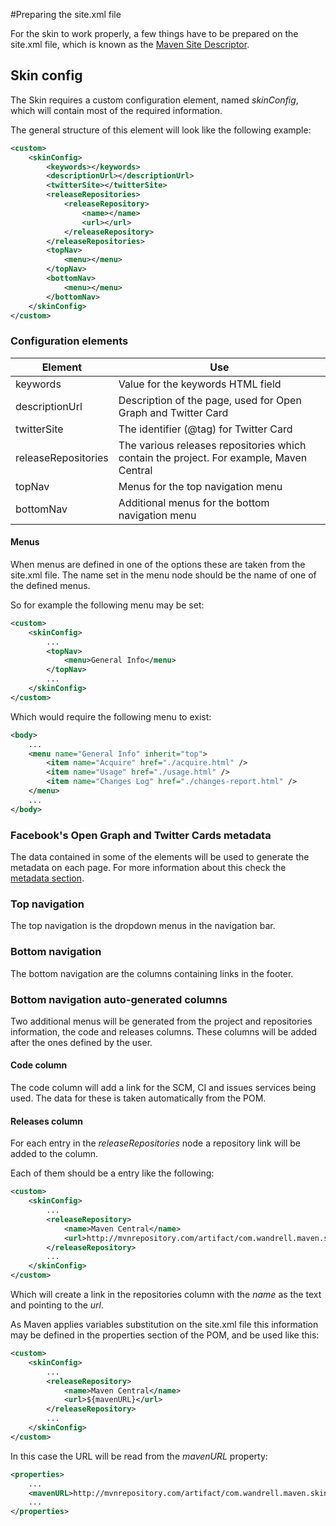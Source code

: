 #Preparing the site.xml file

For the skin to work properly, a few things have to be prepared on the site.xml file, which is known as the [Maven Site Descriptor][maven-site-descriptor].

## Skin config

The Skin requires a custom configuration element, named *skinConfig*, which will contain most of the required information.

The general structure of this element will look like the following example:

```xml
<custom>
    <skinConfig>
        <keywords></keywords>
        <descriptionUrl></descriptionUrl>
        <twitterSite></twitterSite>
        <releaseRepositories>
            <releaseRepository>
                <name></name>
                <url></url>
            </releaseRepository>
        </releaseRepositories>
        <topNav>
            <menu></menu>
        </topNav>
        <bottomNav>
            <menu></menu>
        </bottomNav>
    </skinConfig>
</custom>
```

### Configuration elements

|Element|Use|
|---|---|
|keywords|Value for the keywords HTML field|
|descriptionUrl|Description of the page, used for Open Graph and Twitter Card|
|twitterSite|The identifier (@tag) for Twitter Card|
|releaseRepositories|The various releases repositories which contain the project. For example, Maven Central|
|topNav|Menus for the top navigation menu|
|bottomNav|Additional menus for the bottom navigation menu|

#### Menus

When menus are defined in one of the options these are taken from the site.xml file. The name set in the menu node should be the name of one of the defined menus.

So for example the following menu may be set:

```xml
<custom>
    <skinConfig>
        ...
        <topNav>
            <menu>General Info</menu>
        </topNav>
        ...
    </skinConfig>
</custom>
```

Which would require the following menu to exist:

```xml
<body>
    ...
    <menu name="General Info" inherit="top">
        <item name="Acquire" href="./acquire.html" />
        <item name="Usage" href="./usage.html" />
        <item name="Changes Log" href="./changes-report.html" />
    </menu>
    ...
</body>
```

### Facebook's Open Graph and Twitter Cards metadata

The data contained in some of the elements will be used to generate the metadata on each page. For more information about this check the [metadata section][metadata].

### Top navigation

The top navigation is the dropdown menus in the navigation bar.

### Bottom navigation

The bottom navigation are the columns containing links in the footer.

### Bottom navigation auto-generated columns

Two additional menus will be generated from the project and repositories information, the code and releases columns. These columns will be added after the ones defined by the user.

#### Code column

The code column will add a link for the SCM, CI and issues services being used. The data for these is taken automatically from the POM.

#### Releases column

For each entry in the *releaseRepositories* node a repository link will be added to the column.

Each of them should be a entry like the following:

```xml
<custom>
    <skinConfig>
        ...
        <releaseRepository>
            <name>Maven Central</name>
            <url>http://mvnrepository.com/artifact/com.wandrell.maven.skins/docs-maven-skin</url>
        </releaseRepository>
        ...
    </skinConfig>
</custom>
```

Which will create a link in the repositories column with the *name* as the text and pointing to the *url*.

As Maven applies variables substitution on the site.xml file this information may be defined in the properties section of the POM, and be used like this:

```xml
<custom>
    <skinConfig>
        ...
        <releaseRepository>
            <name>Maven Central</name>
            <url>${mavenURL}</url>
        </releaseRepository>
        ...
    </skinConfig>
</custom>
```

In this case the URL will be read from the *mavenURL* property:

```xml
<properties>
    ...
    <mavenURL>http://mvnrepository.com/artifact/com.wandrell.maven.skins/docs-maven-skin</mavenURL>
    ...
</properties>
```


[metadata]: ./metadata.html

[maven-site-descriptor]: http://maven.apache.org/plugins/maven-site-plugin/examples/sitedescriptor.html